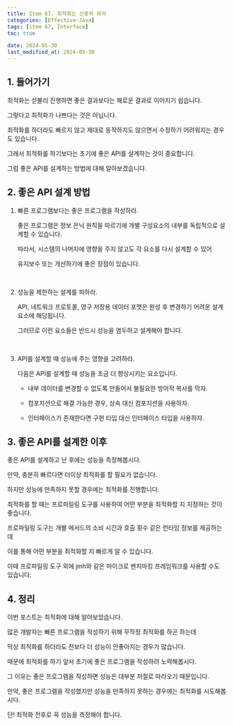 ```yaml
---
title: Item 67. 최적화는 신중히 하라
categories: [Effective-Java]
tags: [item 67, Interface]
toc: true

date: 2024-05-30
last_modified_at: 2024-05-30
---
```


## 1. 들어가기

최적화는 섣불리 진행하면 좋은 결과보다는 해로운 결과로 이어지기 쉽습니다.

그렇다고 최적화가 나쁘다는 것은 아닙니다.

최적화를 하더라도 빠르지 않고 제대로 동작하지도 않으면서 수정하기 어려워지는 경우도 있습니다.

그래서 최적화를 하기보다는 초기에 좋은 API를 설계하는 것이 중요합니다.

그럼 좋은 API를 설계하는 방법에 대해 알아보겠습니다.

## 2. 좋은 API 설계 방법

1. 빠른 프로그램보다는 좋은 프로그램을 작성하라.

   좋은 프로그램은 정보 은닉 원칙을 따르기에 개별 구성요소의 내부를 독립적으로 설계할 수 있습니다.

   따라서, 시스템의 나머지에 영향을 주지 않고도 각 요소를 다시 설계할 수 있어

   유지보수 또는 개선하기에 좋은 장점이 있습니다.

   <br>

2. 성능을 제한하는 설계를 피하라.

   API, 네트워크 프로토콜, 영구 저장용 데이터 포맷은 완성 후 변경하기 어려운 설계 요소에 해당됩니다.

   그러므로 이런 요소들은 반드시 성능을 염두하고 설계해야 합니다.

   <br>

3. API를 설계할 때 성능에 주는 영향을 고려하라.

   다음은 API를 설계할 때 성능을 조금 더 향상시키는 요소입니다.

   * 내부 데이터를 변경할 수 없도록 만들어서 불필요한 방어적 복사를 막자.

   * 컴포지션으로 해결 가능한 경우, 상속 대신 컴포지션을 사용하자.

   * 인터페이스가 존재한다면 구현 타입 대신 인터페이스 타입을 사용하자.

## 3. 좋은 API를 설계한 이후

좋은 API를 설계하고 난 후에는 성능을 측정해봅시다.

만약, 충분히 빠르다면 더이상 최적화를 할 필요가 없습니다.

하지만 성능에 만족하지 못할 경우에는 최적화를 진행합니다.

최적화를 할 때는 프로파일링 도구를 사용하여 어떤 부분을 최적화할 지 지정하는 것이 좋습니다.

프로파일링 도구는 개별 메서드의 소비 시간과 호출 횟수 같은 런타임 정보를 제공하는데

이를 통해 어떤 부분을 최적화할 지 빠르게 알 수 있습니다.

이때 프로파일링 도구 외에 jmh와 같은 마이크로 벤치마킹 프레임워크를 사용할 수도 있습니다.

## 4. 정리

이번 포스트는 최적화에 대해 알아보았습니다.

많은 개발자는 빠른 프로그램을 작성하기 위해 무작정 최적화를 하곤 하는데

막상 최적화를 하더라도 전보다 더 성능이 안좋아지는 경우가 많습니다.

때문에 최적화를 하기 앞서 초기에 좋은 프로그램을 작성하려 노력해봅시다.

그 이유는 좋은 프로그램을 작성하면 성능은 대부분 저절로 따라오기 때문입니다.

만약, 좋은 프로그램을 작성했지만 성능을 만족하지 못하는 경우에는 최적화를 시도해봅시다.

단! 최적화 전후로 꼭 성능을 측정해야 합니다.